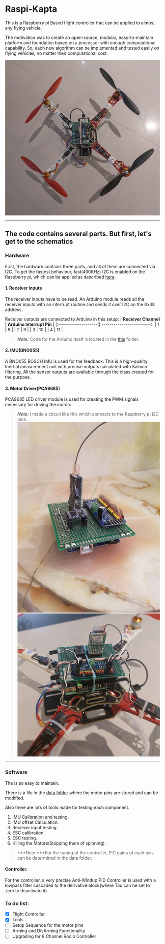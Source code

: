 # Raspi-Kapta

This is a Raspberry pi Based flight controller that can be applied to almost any flying vehicle.

The motivation was to create an open-source, modular, easy-to-maintain platform and foundation based on a processor with enough computational capability. So, each new algorithm can be implemented and tested easily on flying vehicles, no matter their computational cost.

![circuit](images/Final.jpeg)

---

## The code contains several parts. But first, let's get to the schematics

### **Hardware**

First, the hardware contains three parts, and all of them are connected via I2C.
To get the fastest behaviour, fast(400KHz) I2C is enabled on the Raspberry pi, which can be applied as described [here](https://www.raspberrypi-spy.co.uk/2018/02/change-raspberry-pi-i2c-bus-speed/).

#### **1. Receiver Inputs**

The receiver inputs have to be read.
An Arduino module reads all the receiver inputs with an interrupt routine and sends it over I2C on the 0x08 address.

Receiver outputs are connected to Arduino in this setup:
| **Receiver Channel** | **Arduino Interrupt Pin** |
|:--------------------:|:-------------------------:|
|           1          |             8             |
|           2          |             9             |
|           3          |             10            |
|           4          |             11            |

>***Note:*** Code for the Arduino itself is located in the [this](https://github.com/BanaanKiamanesh/Raspi-Kapta/tree/main/ArduinoI2CReceiver) folder.

#### **2. IMU(BNO055)**

A BNO055 BOSCH IMU is used for the feedback.
This is a high-quality Inertial measurement unit with precise outputs calculated with Kalman filtering. All the sensor outputs are available through the class created for the purpose.

#### **3. Motor Driver(PCA9685)**

PCA9685 LED driver module is used for creating the PWM signals necessary for driving the motors.

>***Note:*** I made a circuit like this which connects to the Raspberry pi I2C pins.
![circuit](images/circuit2.jpeg)
![circuit2](images/circuit.jpeg)

---

### **Software**

The is so easy to maintain.

There is a file in the [data folder](https://github.com/BanaanKiamanesh/Raspi-Kapta/tree/main/data) where the motor pins are stored and can be modified.

Also there are lots of tools made for testing each component.

1. IMU Calibration and testing.
2. IMU offset Calculation.
3. Reciever input testing.
4. ESC calibration
5. ESC testing.
6. Killing the Motors(Stopping them of spinning).

>***Note:***For the tuning of the controller, PID gains of each axis can be determined in the data folder.

#### **Controller:**

For the controller, a very precise Anti-Windup PID Controller is used with a lowpass filter cascaded to the derivative block(where Tau can be set to zero to deactivate it).

### **To do list:**

- [x] Flight Controller
- [x] Tools
- [ ] Setup Sequence for the motor pins
- [ ] Arming and DisArming Functionality
- [ ] Upgrading for 8 Channel Radio Controller
